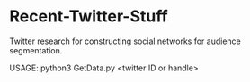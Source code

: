 # Recent-Twitter-Stuff
Twitter research for constructing social networks for audience segmentation.

USAGE: python3 GetData.py \<twitter ID or handle>
